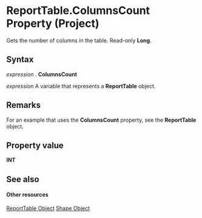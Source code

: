 
# ReportTable.ColumnsCount Property (Project)
Gets the number of columns in the table. Read-only  **Long**.

## Syntax

 _expression_ . **ColumnsCount**

 _expression_ A variable that represents a **ReportTable** object.


## Remarks

For an example that uses the  **ColumnsCount** property, see the **ReportTable** object.


## Property value

 **INT**


## See also


#### Other resources


[ReportTable Object](db9846c7-fd53-ae5a-7a43-35dfc60f4fe4.md)
[Shape Object](d2b32bcd-5595-a4a7-9772-feb25fd0103a.md)
